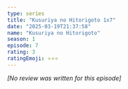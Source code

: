 ```yaml
---
type: series
title: "Kusuriya no Hitorigoto 1x7"
date: "2025-03-19T21:37:58"
name: "Kusuriya no Hitorigoto"
season: 1
episode: 7
rating: 3
ratingEmoji: ⭐️⭐️⭐️
---
```


*[No review was written for this episode]*
